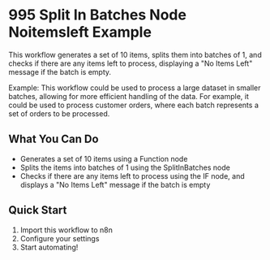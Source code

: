 # 995 Split In Batches Node Noitemsleft Example

This workflow generates a set of 10 items, splits them into batches of 1, and checks if there are any items left to process, displaying a "No Items Left" message if the batch is empty.

Example: This workflow could be used to process a large dataset in smaller batches, allowing for more efficient handling of the data. For example, it could be used to process customer orders, where each batch represents a set of orders to be processed.

## What You Can Do
- Generates a set of 10 items using a Function node
- Splits the items into batches of 1 using the SplitInBatches node
- Checks if there are any items left to process using the IF node, and displays a "No Items Left" message if the batch is empty

## Quick Start
1. Import this workflow to n8n
2. Configure your settings
3. Start automating!

